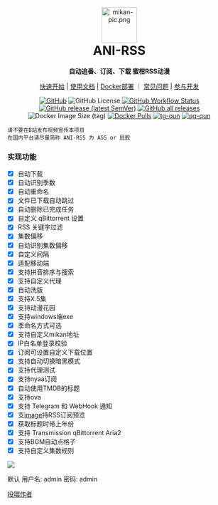 <div align="center">
<img alt="mikan-pic.png" height="80" src="https://docs.wushuo.top/mikan-pic.png"/>
<h1 align="center" style="margin-top: 0">ANI-RSS</h1>
<p align="center">
<strong>自动追番、订阅、下载 蜜柑RSS动漫</strong>
</p>

[快速开始](https://docs.wushuo.top/start) | [使用文档](https://docs.wushuo.top/docs) | [Docker部署](https://docs.wushuo.top/docker) ｜ [常见问题](https://docs.wushuo.top/faq) | [参与开发](https://docs.wushuo.top/dev)

[![GitHub](https://img.shields.io/badge/-GitHub-181717?logo=github)](https://github.com/wushuo894/ani-rss)
![GitHub License](https://img.shields.io/github/license/wushuo894/ani-rss)
[![GitHub Workflow Status](https://img.shields.io/github/actions/workflow/status/wushuo894/ani-rss/maven.yml?branch=master)](https://github.com/wushuo894/ani-rss/actions/workflows/maven.yml)
[![GitHub release (latest SemVer)](https://img.shields.io/github/v/release/wushuo894/ani-rss?color=blue&label=download&sort=semver)](https://github.com/wushuo894/ani-rss/releases/latest)
[![GitHub all releases](https://img.shields.io/github/downloads/wushuo894/ani-rss/total?color=blue&label=github%20downloads)](https://github.com/wushuo894/ani-rss/releases)
![Docker Image Size (tag)](https://img.shields.io/docker/image-size/wushuo894/ani-rss/latest)
[![Docker Pulls](https://img.shields.io/docker/pulls/wushuo894/ani-rss)](https://hub.docker.com/r/wushuo894/ani-rss)
[![tg-qun](https://img.shields.io/static/v1?label=TG%E7%BE%A4&amp;message=ani-rss&amp;color=blue)](https://t.me/ani_rss)
[![qq-qun](https://img.shields.io/static/v1?label=QQ%E7%BE%A4&message=171563627&color=blue)](http://qm.qq.com/cgi-bin/qm/qr?_wv=1027&k=_EKAkxs6Ld4fWcMNAbUQzcp4tv20vjVH&authKey=KG3GAsZfKQosbAWkks%2FbEj0LCGwxoeLJ3DTU0loHkGdHLqHYgJNv3%2BmSERmYt47b&noverify=0&group_code=171563627)

</div>

    请不要在B站发布视频宣传本项目
    在国内平台请尽量简称 ANI-RSS 为 ASS or 屁股

### 实现功能

- [x] 自动下载
- [x] 自动识别季数
- [x] 自动重命名
- [x] 文件已下载自动跳过
- [x] 自动删除已完成任务
- [x] 自定义 qBittorrent 设置
- [x] RSS 关键字过滤
- [x] 集数偏移
- [x] 自动识别集数偏移
- [x] 自定义间隔
- [x] 适配移动端
- [x] 支持拼音排序与搜索
- [x] 支持自定义代理
- [x] 自动洗版
- [x] 支持X.5集
- [x] 支持动漫花园
- [x] 支持windows端exe
- [x] 季命名方式可选
- [x] 支持自定义mikan地址
- [x] IP白名单登录校验
- [x] 订阅可设置自定义下载位置
- [x] 支持自动切换暗黑模式
- [x] 支持代理测试
- [x] 支持nyaa订阅
- [x] 自动使用TMDB的标题
- [x] 支持ova
- [x] 支持 Telegram 和 WebHook 通知
- [x] 支[image](image)持RSS订阅预览
- [x] 获取标题时带上年份
- [x] 支持 Transmission qBittorrent Aria2
- [x] 支持BGM自动点格子
- [x] 支持自定义集数规则

<img src="https://docs.wushuo.top/assets/Xnip2024-11-05_05-31-50.-XPBZj-a.png">

默认 用户名: admin 密码: admin

[投喂作者](https://afdian.com/a/wushuo894)

